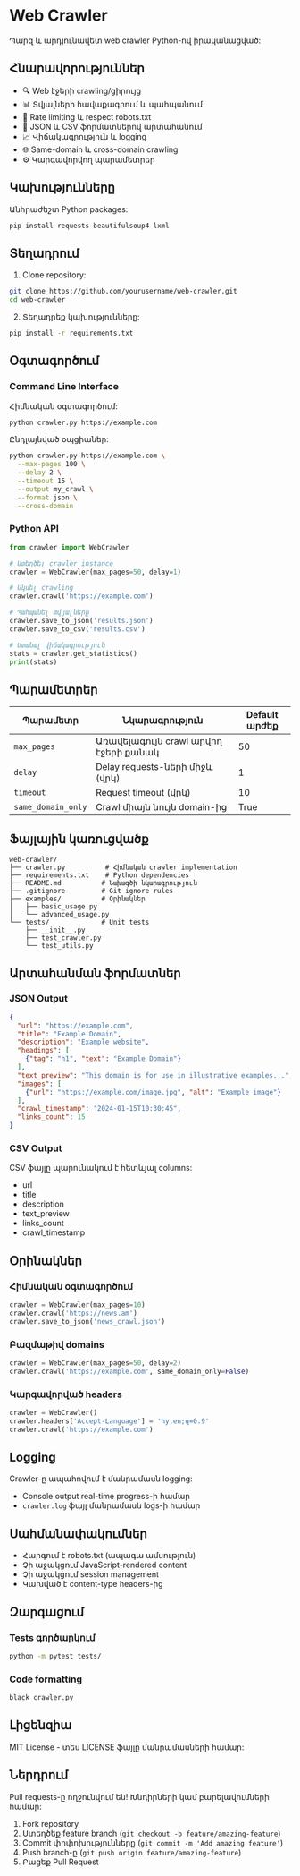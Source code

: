 # Web Crawler

Պարզ և արդյունավետ web crawler Python-ով իրականացված:

## Հնարավորություններ

- 🔍 Web էջերի crawling/ցիրույց
- 📊 Տվյալների հավաքագրում և պահպանում
- 🚦 Rate limiting և respect robots.txt
- 📁 JSON և CSV ֆորմատներով արտահանում
- 📈 Վիճակագրություն և logging
- 🌐 Same-domain և cross-domain crawling
- ⚙️ Կարգավորվող պարամետրեր

## Կախությունները

Անհրաժեշտ Python packages:

```bash
pip install requests beautifulsoup4 lxml
```

## Տեղադրում

1. Clone repository:
```bash
git clone https://github.com/yourusername/web-crawler.git
cd web-crawler
```

2. Տեղադրեք կախությունները:
```bash
pip install -r requirements.txt
```

## Օգտագործում

### Command Line Interface

Հիմնական օգտագործում:
```bash
python crawler.py https://example.com
```

Ընդլայնված օպցիաներ:
```bash
python crawler.py https://example.com \
  --max-pages 100 \
  --delay 2 \
  --timeout 15 \
  --output my_crawl \
  --format json \
  --cross-domain
```

### Python API

```python
from crawler import WebCrawler

# Ստեղծել crawler instance
crawler = WebCrawler(max_pages=50, delay=1)

# Սկսել crawling
crawler.crawl('https://example.com')

# Պահպանել տվյալները
crawler.save_to_json('results.json')
crawler.save_to_csv('results.csv')

# Ստանալ վիճակագրություն
stats = crawler.get_statistics()
print(stats)
```

## Պարամետրեր

| Պարամետր | Նկարագրություն | Default արժեք |
|-----------|----------------|---------------|
| `max_pages` | Առավելագույն crawl արվող էջերի քանակ | 50 |
| `delay` | Delay requests-ների միջև (վրկ) | 1 |
| `timeout` | Request timeout (վրկ) | 10 |
| `same_domain_only` | Crawl միայն նույն domain-ից | True |

## Ֆայլային կառուցվածք

```
web-crawler/
├── crawler.py          # Հիմնական crawler implementation
├── requirements.txt    # Python dependencies
├── README.md          # Նախագծի նկարագրություն
├── .gitignore         # Git ignore rules
├── examples/          # Օրինակներ
│   ├── basic_usage.py
│   └── advanced_usage.py
└── tests/             # Unit tests
    ├── __init__.py
    ├── test_crawler.py
    └── test_utils.py
```

## Արտահանման ֆորմատներ

### JSON Output
```json
{
  "url": "https://example.com",
  "title": "Example Domain",
  "description": "Example website",
  "headings": [
    {"tag": "h1", "text": "Example Domain"}
  ],
  "text_preview": "This domain is for use in illustrative examples...",
  "images": [
    {"url": "https://example.com/image.jpg", "alt": "Example image"}
  ],
  "crawl_timestamp": "2024-01-15T10:30:45",
  "links_count": 15
}
```

### CSV Output
CSV ֆայլը պարունակում է հետևյալ columns:
- url
- title
- description
- text_preview
- links_count
- crawl_timestamp

## Օրինակներ

### Հիմնական օգտագործում
```python
crawler = WebCrawler(max_pages=10)
crawler.crawl('https://news.am')
crawler.save_to_json('news_crawl.json')
```

### Բազմաթիվ domains
```python
crawler = WebCrawler(max_pages=50, delay=2)
crawler.crawl('https://example.com', same_domain_only=False)
```

### Կարգավորված headers
```python
crawler = WebCrawler()
crawler.headers['Accept-Language'] = 'hy,en;q=0.9'
crawler.crawl('https://example.com')
```

## Logging

Crawler-ը ապահովում է մանրամասն logging:
- Console output real-time progress-ի համար
- `crawler.log` ֆայլ մանրամասն logs-ի համար

## Սահմանափակումներ

- Հարգում է robots.txt (ապագա ամսություն)
- Չի աջակցում JavaScript-rendered content
- Չի աջակցում session management
- Կախված է content-type headers-ից

## Զարգացում

### Tests գործարկում
```bash
python -m pytest tests/
```

### Code formatting
```bash
black crawler.py
```

## Լիցենզիա

MIT License - տես LICENSE ֆայլը մանրամասների համար:

## Ներդրում

Pull requests-ը ողջունվում են! Խնդիրների կամ բարելավումների համար:

1. Fork repository
2. Ստեղծեք feature branch (`git checkout -b feature/amazing-feature`)
3. Commit փոփոխությունները (`git commit -m 'Add amazing feature'`)
4. Push branch-ը (`git push origin feature/amazing-feature`)
5. Բացեք Pull Request


